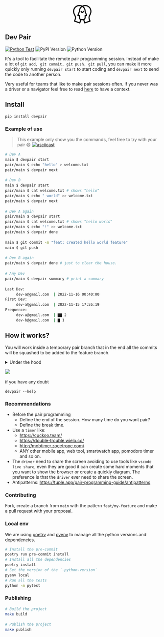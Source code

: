 <div align="center">
    <img src="./logo.png" width="60px">
</div>

## Dev Pair

[![Python Test](https://github.com/raphaelkieling/pair/actions/workflows/push.yml/badge.svg)](https://github.com/raphaelkieling/pair/actions/workflows/push.yml)
![PyPI Version](https://img.shields.io/pypi/v/devpair)
![Python Version](https://img.shields.io/pypi/pyversions/devpair)


It's a tool to facilitate the remote pair programming session. Instead of make a lot of `git add, git commit, git push, git pull`, you can make it more quickly only running `devpair start` to start coding and `devpair next` to send the code to another person.

Very useful for teams that like to make pair sessions often. If you never was a driver or a navigator feel free to read [here](https://martinfowler.com/articles/on-pair-programming.html) to have a context.

## Install

```
pip install devpair
```

### Example of use

> This example only show you the commands, feel free to try with your pair :smile:
[![asciicast](https://asciinema.org/a/OxDZB38SZdni9XqjizkU0dwzZ.svg)](https://asciinema.org/a/OxDZB38SZdni9XqjizkU0dwzZ)

```bash
# Dev A
main $ devpair start
pair/main $ echo "hello" > welcome.txt
pair/main $ devpair next

# Dev B
main $ devpair start
pair/main $ cat welcome.txt # shows "hello"
pair/main $ echo " world" >> welcome.txt
pair/main $ devpair next

# Dev A again
pair/main $ devpair start
pair/main $ cat welcome.txt # shows "hello world"
pair/main $ echo "!" >> welcome.txt
pair/main $ devpair done

main $ git commit -m "feat: created hello world feature"
main $ git push

# Dev B again
pair/main $ devpair done # just to clear the house.

# Any Dev
pair/main $ devpair summary # print a summary

Last Dev:
     dev-a@gmail.com  | 2022-11-16 00:40:00
First Dev:
     dev-a@gmail.com  | 2022-11-15 17:55:19
Frequence:
     dev-a@gmail.com  | ▇▇ 2
     dev-b@gmail.com  | ▇ 1
```

## How it works?

You will work inside a temporary pair branch that in the end all the commits will be squashed to be added to the feature branch.

<details>
    <summary>Under the hood</summary>

Under the hood the `devpair start` will take your current branch and create a copy with the same name but with the prefix `pair`

After make your code changes the `devpair next` will add, commit and push your code using an internal commit message. This step will be more easier to understand checking the [example step by step](#example-of-use)

In the end, we have the `devpair done` that will add, commit, push and delete the branch. Don't worry we will make a squash commit of everything that you did for the current branch.

</details>

[![](https://mermaid.ink/img/pako:eNqNkMEKwjAMhl9l5Dzx3rPgA3jtJbb_1uLajpgiMvbu1oOgDGE5fSTfn0AWcsWDDI1Rz8JzsLlr5UpKUbd8Fc4udBmPwwDWKtjlzxzluDv0wwHuVqpuTybIiH-bP6nEMX_rG5N6apOm-faD5d2zpAEJlkxDj4HrpJZsXpvKVcvlmR0ZlYqe6uxZcYo8CicyA093rC_K-3GZ?type=png)](https://mermaid.live/edit#pako:eNqNkMEKwjAMhl9l5Dzx3rPgA3jtJbb_1uLajpgiMvbu1oOgDGE5fSTfn0AWcsWDDI1Rz8JzsLlr5UpKUbd8Fc4udBmPwwDWKtjlzxzluDv0wwHuVqpuTybIiH-bP6nEMX_rG5N6apOm-faD5d2zpAEJlkxDj4HrpJZsXpvKVcvlmR0ZlYqe6uxZcYo8CicyA093rC_K-3GZ)

if you have any doubt

```
devpair --help
```

### Recommendations

- Before the pair programming
    - Define the end of the session. How many time do you want pair?
    - Define the break time.
- Use a `timer` like:
    - https://cuckoo.team/
    - https://double-trouble.wielo.co/
    - http://mobtimer.zoeetrope.com/
    - ANY other mobile app, web tool, smartwatch app, pomodoro timer and so on.
- The `driver` need to share the screen avoiding to use tools like `vscode live share`, even they are good it can create some hard moments that you want to show the browser or create a quickly diagram. The preference is that the `driver` ever need to share the screen.
- Antipatterns: https://tuple.app/pair-programming-guide/antipatterns


### Contributing

Fork, create a branch from `main` with the pattern `feat/my-feature` and make a pull request with your proposal.

### Local env

We are using [poetry](https://python-poetry.org/) and [pyenv](https://github.com/pyenv/pyenv) to manage all the python versions and dependencies.

```sh
# Install the pre-commit
poetry run pre-commit install
# Install all the dependencies
poetry install
# Set the version of the `.python-version`
pyenv local
# Run all the tests
python -m pytest
```

### Publishing

```sh
# Build the project
make build

# Publish the project
make publish
```
